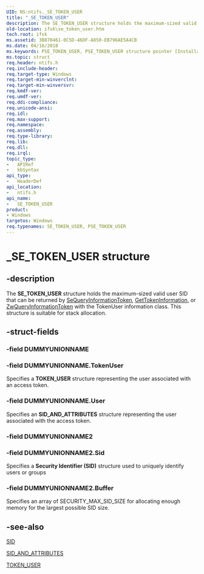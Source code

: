 ```yaml
---
UID: NS:ntifs._SE_TOKEN_USER
title: "_SE_TOKEN_USER"
description: The SE_TOKEN_USER structure holds the maximum-sized valid user SID that can be returned by SeQueryInformationToken, GetTokenInformation, or ZwQueryInformationToken with the TokenUser information class. This structure is suitable for stack allocation.
old-location: ifsk\se_token_user.htm
tech.root: ifsk
ms.assetid: 3B870461-0C5D-46DF-A850-EB796AE5A4CB
ms.date: 04/16/2018
ms.keywords: PSE_TOKEN_USER, PSE_TOKEN_USER structure pointer [Installable File System Drivers], SE_TOKEN_USER, SE_TOKEN_USER structure [Installable File System Drivers], _SE_TOKEN_USER, ifsk.se_token_user, ntifs/PSE_TOKEN_USER, ntifs/SE_TOKEN_USER
ms.topic: struct
req.header: ntifs.h
req.include-header: 
req.target-type: Windows
req.target-min-winverclnt: 
req.target-min-winversvr: 
req.kmdf-ver: 
req.umdf-ver: 
req.ddi-compliance: 
req.unicode-ansi: 
req.idl: 
req.max-support: 
req.namespace: 
req.assembly: 
req.type-library: 
req.lib: 
req.dll: 
req.irql: 
topic_type:
-	APIRef
-	kbSyntax
api_type:
-	HeaderDef
api_location:
-	ntifs.h
api_name:
-	SE_TOKEN_USER
product:
- Windows
targetos: Windows
req.typenames: SE_TOKEN_USER, PSE_TOKEN_USER
---
```


# _SE_TOKEN_USER structure


## -description


The <b>SE_TOKEN_USER</b> structure holds the maximum-sized valid user SID that can be returned by <a href="https://msdn.microsoft.com/library/windows/hardware/ff556690">SeQueryInformationToken</a>, <a href="https://msdn.microsoft.com/e94de19c-de12-40fb-a72c-060f7ad12f75">GetTokenInformation</a>, or <a href="https://msdn.microsoft.com/library/windows/hardware/ff567055">ZwQueryInformationToken</a> with the TokenUser information class. This structure is suitable for stack allocation.


## -struct-fields




### -field DUMMYUNIONNAME

 


### -field DUMMYUNIONNAME.TokenUser

Specifies a <b>TOKEN_USER</b> structure representing the user associated with an access token.


### -field DUMMYUNIONNAME.User

Specifies an <b>SID_AND_ATTRIBUTES</b> structure representing the user associated with the access token.


### -field DUMMYUNIONNAME2

 


### -field DUMMYUNIONNAME2.Sid

Specifies a <b>Security Identifier (SID)</b> structure used to uniquely identify users or groups


### -field DUMMYUNIONNAME2.Buffer

Specifies an array of SECURITY_MAX_SID_SIZE for allocating enough memory for the largest possible SID size.


## -see-also




<a href="https://msdn.microsoft.com/library/windows/hardware/ff556740">SID</a>



<a href="https://msdn.microsoft.com/library/windows/hardware/ff556742">SID_AND_ATTRIBUTES</a>



<a href="https://msdn.microsoft.com/library/windows/hardware/ff556855">TOKEN_USER</a>
 

 

